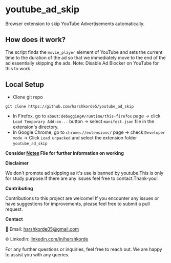# youtube_ad_skip
Browser extension to skip YouTube Advertisements automatically.

## How does it work?
The script finds the `movie_player` element of YouTube and sets the current time to the duration of the ad so that we immediately move to the end of the ad essentially skipping the ads.
Note: Disable Ad Blocker on YouTube for this to work

## Local Setup

- Clone git repo
```
git clone https://github.com/harshkorde5/youtube_ad_skip
```

- In Firefox, go to `about:debugging#/runtime/this-firefox` page -> click `Load Temporary Add-on...` button -> select `manifest.json` file in the extension's directory.
- In Google Chrome, go to `chrome://extensions/` page -> check `Developer mode` -> Click `Load unpacked` and select the extension folder `youtube_ad_skip`

**Consider [Notes](https://github.com/harshkorde5/youtube_ad_skip/notes.md) File for further information on working**

**Disclaimer**

We don't promote ad skipping as it's use is banned by youtube.This is only for study purpose.If there are any issues feel free to contact.Thank-you!

**Contributing**

Contributions to this project are welcome! If you encounter any issues or have suggestions for improvements, please feel free to submit a pull request.


**Contact**

📧 Email: harshkorde05@gmail.com 

🌐 LinkedIn: [linkedin.com/in/harshkorde](https://www.linkedin.com/in/harshkorde)

For any further questions or inquiries, feel free to reach out. We are happy to assist you with any queries.



